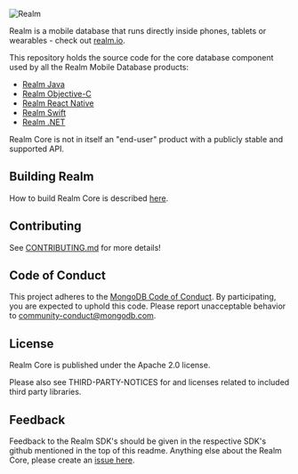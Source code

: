 ![Realm](doc/logo.png)

Realm is a mobile database that runs directly inside phones, tablets or wearables - check out [realm.io](https://realm.io). 

This repository holds the source code for the core database component used by all the Realm Mobile Database products:
* [Realm Java](https://github.com/realm/realm-java)
* [Realm Objective-C](https://github.com/realm/realm-cocoa)
* [Realm React Native](https://github.com/realm/realm-js)
* [Realm Swift](https://github.com/realm/realm-cocoa)
* [Realm .NET](https://github.com/realm/realm-dotnet)

Realm Core is not in itself an "end-user" product with a publicly stable and supported API.

## Building Realm

How to build Realm Core is described [here](how-to-build.md).

## Contributing

See [CONTRIBUTING.md](CONTRIBUTING.md) for more details!

## Code of Conduct

This project adheres to the [MongoDB Code of Conduct](https://www.mongodb.com/community-code-of-conduct).
By participating, you are expected to uphold this code. Please report
unacceptable behavior to [community-conduct@mongodb.com](mailto:community-conduct@mongodb.com).

## License

Realm Core is published under the Apache 2.0 license. 

Please also see THIRD-PARTY-NOTICES for and licenses related to included third party libraries.

## Feedback

Feedback to the Realm SDK's should be given in the respective SDK's github mentioned in the top of this readme. Anything else about the Realm Core, please create an [issue here](https://github.com/realm/realm-core/issues/new).

<img style="width: 0px; height: 0px;" src="https://3eaz4mshcd.execute-api.us-east-1.amazonaws.com/prod?s=https://github.com/realm/realm-core#README.md">
